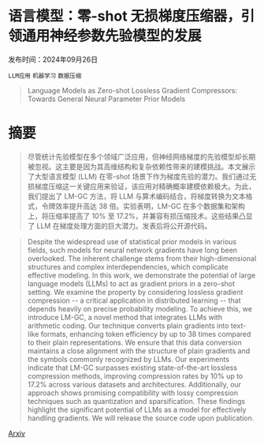 # 语言模型：零-shot 无损梯度压缩器，引领通用神经参数先验模型的发展

发布时间：2024年09月26日

`LLM应用` `机器学习` `数据压缩`

> Language Models as Zero-shot Lossless Gradient Compressors: Towards General Neural Parameter Prior Models

# 摘要

> 尽管统计先验模型在多个领域广泛应用，但神经网络梯度的先验模型却长期被忽视。这主要是因为其高维结构和复杂依赖性带来的建模挑战。本文展示了大型语言模型 (LLM) 在零-shot 场景下作为梯度先验的潜力。我们通过无损梯度压缩这一关键应用来验证，该应用对精确概率建模依赖极大。为此，我们提出了 LM-GC 方法，将 LLM 与算术编码结合，将梯度转换为文本格式，令牌效率提升高达 38 倍。实验表明，LM-GC 在多个数据集和架构上，将压缩率提高了 10% 至 17.2%，并兼容有损压缩技术。这些结果凸显了 LLM 在梯度处理方面的巨大潜力。发表后将公开源代码。

> Despite the widespread use of statistical prior models in various fields, such models for neural network gradients have long been overlooked. The inherent challenge stems from their high-dimensional structures and complex interdependencies, which complicate effective modeling. In this work, we demonstrate the potential of large language models (LLMs) to act as gradient priors in a zero-shot setting. We examine the property by considering lossless gradient compression -- a critical application in distributed learning -- that depends heavily on precise probability modeling. To achieve this, we introduce LM-GC, a novel method that integrates LLMs with arithmetic coding. Our technique converts plain gradients into text-like formats, enhancing token efficiency by up to 38 times compared to their plain representations. We ensure that this data conversion maintains a close alignment with the structure of plain gradients and the symbols commonly recognized by LLMs. Our experiments indicate that LM-GC surpasses existing state-of-the-art lossless compression methods, improving compression rates by 10\% up to 17.2\% across various datasets and architectures. Additionally, our approach shows promising compatibility with lossy compression techniques such as quantization and sparsification. These findings highlight the significant potential of LLMs as a model for effectively handling gradients. We will release the source code upon publication.

[Arxiv](https://arxiv.org/abs/2409.17836)